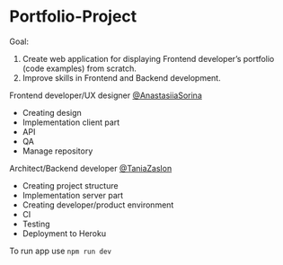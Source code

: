 # Portfolio-Project

Goal:

1. Create web application for displaying Frontend developer’s portfolio (code examples) from scratch.
2. Improve skills in Frontend and Backend development.

Frontend developer/UX designer [@AnastasiiaSorina](https://github.com/AnastasiiaSorina)

- Creating design
- Implementation client part
- API
- QA
- Manage repository

Architect/Backend developer [@TaniaZaslon](https://github.com/TaniaZaslon)

- Creating project structure
- Implementation server part
- Creating developer/product environment
- CI
- Testing
- Deployment to Heroku

To run app use
`npm run dev`
